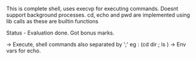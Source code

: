 This is complete shell, uses execvp for executing commands. Doesnt support background processes. cd, echo and pwd are implemented using lib calls as these are builtin functions


Status - Evaluation done. Got bonus marks.

-> Execute, shell commands also separated by ';' eg : (cd dir ; ls )
-> Env vars for echo.
